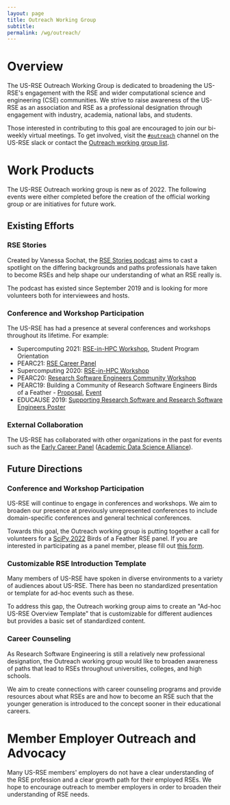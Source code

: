 ```yaml
---
layout: page
title: Outreach Working Group
subtitle:
permalink: /wg/outreach/
---
```


# Overview

The US-RSE Outreach Working Group is dedicated to broadening the US-RSE's
engagement with the RSE and wider computational science and engineering (CSE)
communities. We strive to raise awareness of the US-RSE as an association and
RSE as a professional designation through engagement with industry, academia,
national labs, and students.

Those interested in contributing to this goal are encouraged to join our
bi-weekly virtual meetings. To get involved, visit the
[`#outreach`](https://usrse.slack.com/messages/outreach) channel on the US-RSE
slack or contact the
<a href="mailto:outreach_wg@us-rse.org">Outreach working group list</a>.

# Work Products

The US-RSE Outreach working group is new as of 2022. The following events were
either completed before the creation of the official working group or are
initiatives for future work.

## Existing Efforts

### RSE Stories

Created by Vanessa Sochat, the [RSE Stories podcast](https://us-rse.org/rse-stories/)
aims to cast a spotlight on the differing backgrounds and paths professionals
have taken to become RSEs and help shape our understanding of what an RSE really is.

The podcast has existed since September 2019 and is looking for more volunteers
both for interviewees and hosts.

### Conference and Workshop Participation

The US-RSE has had a presence at several conferences and workshops throughout
its lifetime. For example:

- Supercomputing 2021: [RSE-in-HPC Workshop](https://us-rse.org/rse-hpc-2021/), Student Program Orientation
- PEARC21: [RSE Career Panel](https://us-rse.org/2021-07-20-pearc21-panel/)
- Supercomputing 2020: [RSE-in-HPC Workshop](https://us-rse.org/rse-hpc-2020/)
- PEARC20: [Research Software Engineers Community Workshop](https://us-rse.org/events/2020/2020-07-pearc20/)
- PEARC19: Building a Community of Research Software Engineers Birds of a Feather - [Proposal](https://ssl.linklings.net/conferences/pearc/pearc19_program/views/includes/files/bof111s1.pdf), [Event](https://us-rse.org/events/2019/pearc-2019/)
- EDUCAUSE 2019: [Supporting Research Software and Research Software Engineers Poster](https://events.educause.edu/annual-conference/2019/agenda/supporting-research-software-development)

### External Collaboration

The US-RSE has collaborated with other organizations in the past for events
such as the [Early Career Panel](https://academicdatascience.org/cdn/early-career-panel)
([Academic Data Science Alliance](https://academicdatascience.org/)).

## Future Directions

### Conference and Workshop Participation

US-RSE will continue to engage in conferences and workshops. We aim to
broaden our presence at previously unrepresented conferences to include
domain-specific conferences and general technical conferences.

Towards this goal, the Outreach working group is putting together a call for
volunteers for a [SciPy 2022](https://www.scipy2022.scipy.org/) Birds of a
Feather RSE panel. If you are interested in participating as a panel member,
please fill out [this form](https://forms.gle/PUcfcD7LnKVXnZfJ8).

### Customizable RSE Introduction Template

Many members of US-RSE have spoken in diverse environments to a variety of
audiences about US-RSE. There has been no standardized presentation or
template for ad-hoc events such as these.

To address this gap, the Outreach working group
aims to create an "Ad-hoc US-RSE Overview Template" that is customizable for
different audiences but provides a basic set of standardized content.

### Career Counseling

As Research Software Engineering is still a relatively new professional
designation, the Outreach working group would like to broaden awareness of
paths that lead to RSEs throughout universities, colleges, and high schools.

We aim to create connections with career counseling programs and provide
resources about what RSEs are and how to become an RSE such that the younger
generation is introduced to the concept sooner in their educational careers.

# Member Employer Outreach and Advocacy

Many US-RSE members' employers do not have a clear understanding of the RSE
profession and a clear growth path for their employed RSEs. We hope to encourage
outreach to member employers in order to broaden their understanding of RSE
needs.
